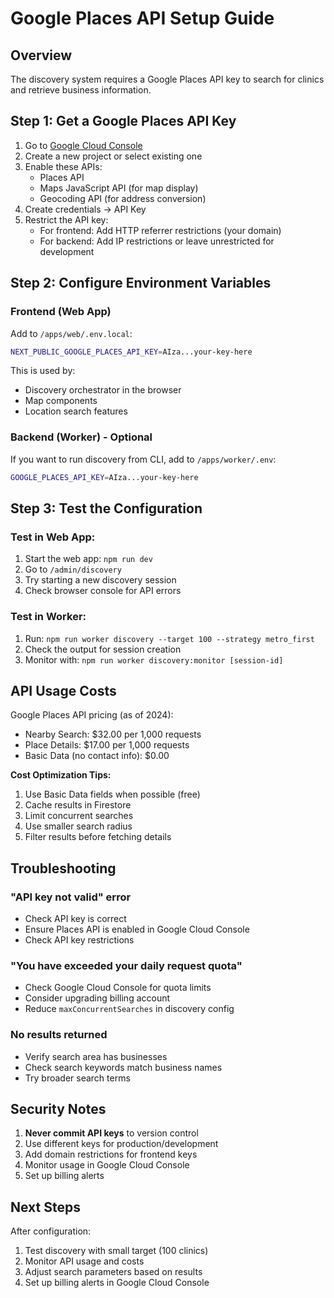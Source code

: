 # Google Places API Setup Guide

## Overview
The discovery system requires a Google Places API key to search for clinics and retrieve business information.

## Step 1: Get a Google Places API Key

1. Go to [Google Cloud Console](https://console.cloud.google.com/)
2. Create a new project or select existing one
3. Enable these APIs:
   - Places API
   - Maps JavaScript API (for map display)
   - Geocoding API (for address conversion)
4. Create credentials → API Key
5. Restrict the API key:
   - For frontend: Add HTTP referrer restrictions (your domain)
   - For backend: Add IP restrictions or leave unrestricted for development

## Step 2: Configure Environment Variables

### Frontend (Web App)
Add to `/apps/web/.env.local`:
```bash
NEXT_PUBLIC_GOOGLE_PLACES_API_KEY=AIza...your-key-here
```

This is used by:
- Discovery orchestrator in the browser
- Map components
- Location search features

### Backend (Worker) - Optional
If you want to run discovery from CLI, add to `/apps/worker/.env`:
```bash
GOOGLE_PLACES_API_KEY=AIza...your-key-here
```

## Step 3: Test the Configuration

### Test in Web App:
1. Start the web app: `npm run dev`
2. Go to `/admin/discovery`
3. Try starting a new discovery session
4. Check browser console for API errors

### Test in Worker:
1. Run: `npm run worker discovery --target 100 --strategy metro_first`
2. Check the output for session creation
3. Monitor with: `npm run worker discovery:monitor [session-id]`

## API Usage Costs

Google Places API pricing (as of 2024):
- Nearby Search: $32.00 per 1,000 requests
- Place Details: $17.00 per 1,000 requests
- Basic Data (no contact info): $0.00

**Cost Optimization Tips:**
1. Use Basic Data fields when possible (free)
2. Cache results in Firestore
3. Limit concurrent searches
4. Use smaller search radius
5. Filter results before fetching details

## Troubleshooting

### "API key not valid" error
- Check API key is correct
- Ensure Places API is enabled in Google Cloud Console
- Check API key restrictions

### "You have exceeded your daily request quota"
- Check Google Cloud Console for quota limits
- Consider upgrading billing account
- Reduce `maxConcurrentSearches` in discovery config

### No results returned
- Verify search area has businesses
- Check search keywords match business names
- Try broader search terms

## Security Notes

1. **Never commit API keys** to version control
2. Use different keys for production/development
3. Add domain restrictions for frontend keys
4. Monitor usage in Google Cloud Console
5. Set up billing alerts

## Next Steps

After configuration:
1. Test discovery with small target (100 clinics)
2. Monitor API usage and costs
3. Adjust search parameters based on results
4. Set up billing alerts in Google Cloud Console